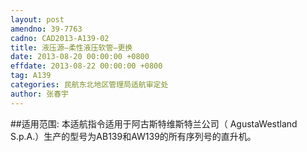 ```yaml
---
layout: post
amendno: 39-7763
cadno: CAD2013-A139-02
title: 液压源–柔性液压软管–更换
date: 2013-08-20 00:00:00 +0800
effdate: 2013-08-22 00:00:00 +0800
tag: A139
categories: 民航东北地区管理局适航审定处
author: 张春宇
---
```


##适用范围:
本适航指令适用于阿古斯特维斯特兰公司（ AgustaWestland S.p.A.）生产的型号为AB139和AW139的所有序列号的直升机。


